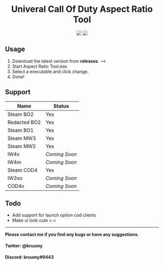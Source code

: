 <h1 align="center">
  <br>
  Univeral Call Of Duty Aspect Ratio Tool
  <br>
</h1>

<div align="center">
  <a href="https://github.com/kruumy/cod-aspect-ratio-tool/releases"><img src="https://img.shields.io/github/v/release/kruumy/cod-aspect-ratio-tool?label=Latest%20version&style=flat-square"></a>
  <a href="https://paypal.me/JPauls281"><img src="https://img.shields.io/badge/Donate-Paypal-orange?style=flat-square"></a>
</div>

## Usage

1. Download the latest version from **releases**. -->
2. Start Aspect Ratio Tool.exe.
3. Select a executable and click change.
4. Done!


## Support

| Name | Status |
| --- | --- |
| Steam BO2 | Yes |
| Redacted BO2 | Yes |
| Steam BO1 | Yes |
| Steam MW3 | Yes |
| Steam MW2 | Yes |
| IW4x | *Coming Soon* |
| IW4m | *Coming Soon* |
| Steam COD4 | Yes |
| IW3xo | *Coming Soon* |
| COD4x | *Coming Soon* |


## Todo

* Add support for launch option cod clients
* Make ui look cute >.<

---

**Please contact me if you find any bugs or have any suggestions.**
#### Twitter: @kruumy
#### Discord: kruumy#9443
